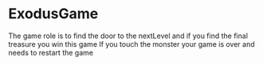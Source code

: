# ExodusGame
The game role is to find the door to the nextLevel and if you find the final treasure you win this game If you touch the monster your game is over and needs to restart the game
